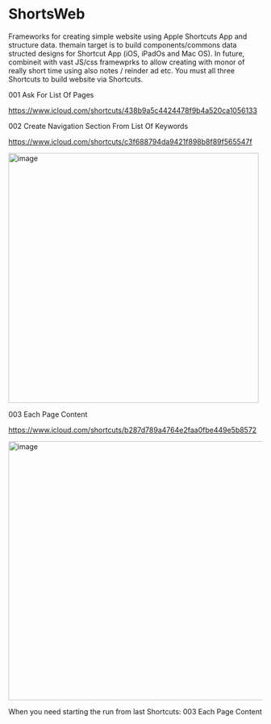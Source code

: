 # ShortsWeb
Frameworks for creating simple website using Apple Shortcuts App and structure data. themain target is to build components/commons data structed designs for Shortcut App (iOS, iPadOs and Mac OS). In future, combineit with vast JS/css framewprks to allow creating with monor of really short time using also notes / reinder ad etc. You must all three Shortcuts to build website via Shortcuts.


001 Ask For List Of Pages

https://www.icloud.com/shortcuts/438b9a5c4424478f9b4a520ca1056133


002 Create Navigation Section From List Of Keywords

https://www.icloud.com/shortcuts/c3f688794da9421f898b8f89f565547f

<img width="496" alt="image" src="https://user-images.githubusercontent.com/97714653/150008080-fcc3b829-6410-45fd-9ef3-dd4b994feb91.png">


003 Each Page Content

https://www.icloud.com/shortcuts/b287d789a4764e2faa0fbe449e5b8572

<img width="514" alt="image" src="https://user-images.githubusercontent.com/97714653/150007931-d3766677-9d5d-4654-9adb-e836c6194655.png">


When you need starting the run from last Shortcuts:
003 Each Page Content
